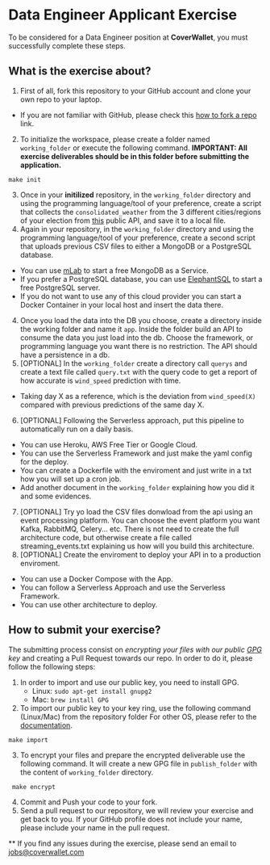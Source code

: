 # Data Engineer Applicant Exercise
To be considered for a Data Engineer position at **CoverWallet**, you must
successfully complete these steps.

## What is the exercise about?

1. First of all, fork this repository to your GitHub account and clone your own repo to your laptop.
  * If you are not familiar with GitHub, please check this
  [how to fork a repo](https://help.github.com/articles/fork-a-repo/) link.
2. To initialize the workspace, please create a folder named `working_folder`
or execute the following command. **IMPORTANT: All exercise deliverables should
be in this folder before submitting the application.**
```
make init
```
3. Once in your **initilized** repository, in the `working_folder` directory and using the
programming language/tool of your preference, create a script that collects the
`consolidated_weather` from the 3 different cities/regions of your election from
 [this](https://www.metaweather.com/api/) public API, and save it to a local file.
3. Again in your repository, in the `working_folder` directory and using the
programming language/tool of your preference, create a second script that uploads
previous CSV files to either a MongoDB or a PostgreSQL database.
  * You can use [mLab](https://mlab.com/plans/pricing/#plan-type=sandbox) to start
  a free MongoDB as a Service.
  * If you prefer a PostgreSQL database, you can use [ElephantSQL](https://www.elephantsql.com/plans.html)
  to start a free PostgreSQL server.
  * If you do not want to use any of this cloud provider you can start a Docker Container in your local host
  and insert the data there.
4. Once you load the data into the DB you choose, create a directory inside the working folder and name it `app`.
Inside the folder build an API to consume the data you just load into the db. Choose the framework, 
or programming language you want there is no restriction. The API should have a persistence in a db.
5. [OPTIONAL] In the `working_folder` create a directory call `querys` and create a text file called `query.txt` with the
query code to get a report of how accurate is `wind_speed` prediction with time.
  * Taking day X as a reference, which is the deviation from `wind_speed(X)` compared
 with previous predictions of the same day X.
6. [OPTIONAL] Following the Serverless approach, put this pipeline to automatically
run on a daily basis.
  * You can use Heroku, AWS Free Tier or Google Cloud.
  * You can use the Serverless Framework and just make the yaml config for the deploy.
  * You can create a Dockerfile with the enviroment and just write in a txt how you will set up a cron job.
  * Add another document in the `working_folder` explaining how you did it and
  some evidences.
7. [OPTIONAL] Try yo load the CSV files donwload from the api using an event processing platform. You can choose the 
   event platform you want Kafka, RabbitMQ, Celery... etc. There is not need to create the full architecture code, but
   otherwise create a file called streaming_events.txt explaining us how will you build this architecture.
8. [OPTIONAL] Create the enviroment to deploy your API in to a production enviroment.
  * You can use a Docker Compose with the App.
  * You can follow a Serverless Approach and use the Serverless Framework.
  * You can use other architecture to deploy.

## How to submit your exercise?
The submitting process consist on _encrypting your files with our public
[GPG](https://gnupg.org/) key_ and creating a Pull Request towards our repo.
In order to do it, please follow the following steps:

1. In order to import and use our public key, you need to install GPG.
   * Linux: `sudo apt-get install gnupg2`
   * Mac: `brew install GPG`
2. To import our public key to your key ring, use the following command (Linux/Mac)
from the repository folder For other OS, please refer to the [documentation](https://www.gnupg.org/documentation/).
 ```
 make import
 ```
3. To encrypt your files and prepare the encrypted deliverable use the following
command. It will create a new GPG file in `publish_folder` with the content of
`working_folder` directory.
```
 make encrypt
```
4. Commit and Push your code to your fork.
5. Send a pull request to our repository, we will review your exercise and get
back to you. If your GitHub profile does not include your name, please include
your name in the pull request.

** If you find any issues during the exercise, please send an email to [jobs@coverwallet.com](mailto:jobs@coverwallet.com)
